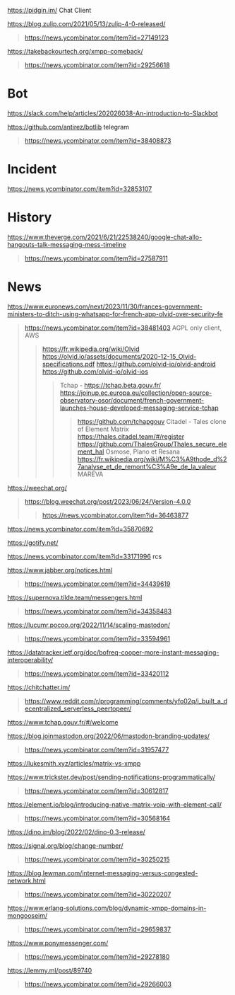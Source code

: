 https://pidgin.im/ Chat Client

https://blog.zulip.com/2021/05/13/zulip-4-0-released/
> https://news.ycombinator.com/item?id=27149123

https://takebackourtech.org/xmpp-comeback/
> https://news.ycombinator.com/item?id=29256618

# Bot
https://slack.com/help/articles/202026038-An-introduction-to-Slackbot

https://github.com/antirez/botlib telegram
> https://news.ycombinator.com/item?id=38408873

# Incident
https://news.ycombinator.com/item?id=32853107

# History
https://www.theverge.com/2021/6/21/22538240/google-chat-allo-hangouts-talk-messaging-mess-timeline
> https://news.ycombinator.com/item?id=27587911

# News
https://www.euronews.com/next/2023/11/30/frances-government-ministers-to-ditch-using-whatsapp-for-french-app-olvid-over-security-fe
> https://news.ycombinator.com/item?id=38481403 AGPL only client, AWS
> > https://fr.wikipedia.org/wiki/Olvid
> > https://olvid.io/assets/documents/2020-12-15_Olvid-specifications.pdf
> > https://github.com/olvid-io/olvid-android
> > https://github.com/olvid-io/olvid-ios
> > > Tchap - https://tchap.beta.gouv.fr/ https://joinup.ec.europa.eu/collection/open-source-observatory-osor/document/french-government-launches-house-developed-messaging-service-tchap
> > > > https://github.com/tchapgouv
> > > Citadel - Tales clone of Element Matrix https://thales.citadel.team/#/register
> > > > https://github.com/ThalesGroup/Thales_secure_element_hal
> > > > Osmose, Plano et Resana
> > https://fr.wikipedia.org/wiki/M%C3%A9thode_d%27analyse_et_de_remont%C3%A9e_de_la_valeur MAREVA

https://weechat.org/
> https://blog.weechat.org/post/2023/06/24/Version-4.0.0
> > https://news.ycombinator.com/item?id=36463877

https://news.ycombinator.com/item?id=35870692

https://gotify.net/

https://news.ycombinator.com/item?id=33171996 rcs

https://www.jabber.org/notices.html
> https://news.ycombinator.com/item?id=34439619

https://supernova.tilde.team/messengers.html
> https://news.ycombinator.com/item?id=34358483

https://lucumr.pocoo.org/2022/11/14/scaling-mastodon/
> https://news.ycombinator.com/item?id=33594961

https://datatracker.ietf.org/doc/bofreq-cooper-more-instant-messaging-interoperability/
> https://news.ycombinator.com/item?id=33420112

https://chitchatter.im/
> https://www.reddit.com/r/programming/comments/yfo02q/i_built_a_decentralized_serverless_peertopeer/

https://www.tchap.gouv.fr/#/welcome

https://blog.joinmastodon.org/2022/06/mastodon-branding-updates/
> https://news.ycombinator.com/item?id=31957477

https://lukesmith.xyz/articles/matrix-vs-xmpp

https://www.trickster.dev/post/sending-notifications-programmatically/
> https://news.ycombinator.com/item?id=30612817

https://element.io/blog/introducing-native-matrix-voip-with-element-call/
> https://news.ycombinator.com/item?id=30568164

https://dino.im/blog/2022/02/dino-0.3-release/

https://signal.org/blog/change-number/
> https://news.ycombinator.com/item?id=30250215

https://blog.lewman.com/internet-messaging-versus-congested-network.html
> https://news.ycombinator.com/item?id=30220207

https://www.erlang-solutions.com/blog/dynamic-xmpp-domains-in-mongooseim/
> https://news.ycombinator.com/item?id=29659837

https://www.ponymessenger.com/
> https://news.ycombinator.com/item?id=29278180

https://lemmy.ml/post/89740
> https://news.ycombinator.com/item?id=29266003